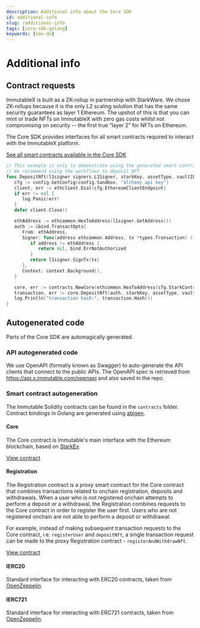 ```yaml
---
description: Additional info about the Core SDK
id: additional-info
slug: /additional-info
tags: [core-sdk-golang]
keywords: [imx-dx]
---
```


# Additional info

## Contract requests

ImmutableX is built as a ZK-rollup in partnership with StarkWare. We chose ZK-rollups because it is the only L2 scaling solution that has the same security guarantees as layer 1 Ethereum. The upshot of this is that you can mint or trade NFTs on ImmutableX with zero gas costs whilst not compromising on security -- the first true “layer 2” for NFTs on Ethereum.

The Core SDK provides interfaces for all smart contracts required to interact with the ImmutableX platform.

[See all smart contracts available in the Core SDK](#smart-contract-autogeneration)

```go
// This example is only to demonstrate using the generated smart contract clients
// We recommend using the workflows to deposit NFT
func DepositNft(l1signer signers.L1Signer, starkKey, assetType, vaultID, tokenID *big.Int) {
   cfg := config.GetConfig(config.Sandbox, "alchemy api key")
   client, err := ethclient.Dial(cfg.EthereumClientEndpoint)
   if err != nil {
      log.Panic(err)
   }
   defer client.Close()

   ethAddress := ethcommon.HexToAddress(l1signer.GetAddress())
   auth := &bind.TransactOpts{
      From: ethAddress,
      Signer: func(address ethcommon.Address, tx *types.Transaction) (*types.Transaction, error) {
         if address != ethAddress {
            return nil, bind.ErrNotAuthorized
         }
         return l1signer.SignTx(tx)
      },
      Context: context.Background(),
   }

   core, err := contracts.NewCore(ethcommon.HexToAddress(cfg.StarkContractAddress), client)
   transaction, err := core.DepositNft(auth, starkKey, assetType, vaultID, tokenID)
   log.Println("transaction hash:", transaction.Hash())
}
```


## Autogenerated code

Parts of the Core SDK are automagically generated.

### API autogenerated code

We use OpenAPI (formally known as Swagger) to auto-generate the API clients that connect to the public APIs.
The OpenAPI spec is retrieved from https://api.x.immutable.com/openapi and also saved in the repo.

### Smart contract autogeneration

The Immutable Solidity contracts can be found in the `contracts` folder. Contract bindings in Golang are generated using [abigen](https://geth.ethereum.org/docs/dapp/native-bindings#abigen-go-binding-generator).

#### Core

The Core contract is Immutable's main interface with the Ethereum blockchain, based on [StarkEx](https://docs.starkware.co/starkex-v4).

[View contract](https://github.com/immutable/imx-core-sdk-golang/tree/v0.1.0/contracts/Core.sol)

#### Registration

The Registration contract is a proxy smart contract for the Core contract that combines transactions related to onchain registration, deposits and withdrawals. When a user who is not registered onchain attempts to perform a deposit or a withdrawal, the Registration combines requests to the Core contract in order to register the user first. Users who are not registered onchain are not able to perform a deposit or withdrawal.

For example, instead of making subsequent transaction requests to the Core contract, i.e. `registerUser` and `depositNft`, a single transaction request can be made to the proxy Registration contract - `registerAndWithdrawNft`.

[View contract](https://github.com/immutable/imx-core-sdk-golang/tree/v0.1.0/contracts/Registration.sol)

#### IERC20

Standard interface for interacting with ERC20 contracts, taken from [OpenZeppelin](https://docs.openzeppelin.com/contracts/4.x/api/token/erc20#IERC20).

#### IERC721

Standard interface for interacting with ERC721 contracts, taken from [OpenZeppelin](https://docs.openzeppelin.com/contracts/4.x/api/token/erc721#IERC721).


